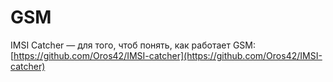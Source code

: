 # GSM

IMSI Catcher — для того, чтоб понять, как работает GSM: [https://github.com/Oros42/IMSI-catcher](https://github.com/Oros42/IMSI-catcher)
